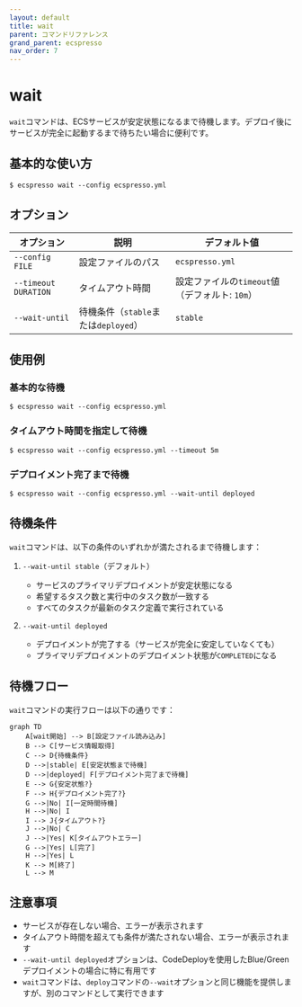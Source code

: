 ```yaml
---
layout: default
title: wait
parent: コマンドリファレンス
grand_parent: ecspresso
nav_order: 7
---
```


# wait

`wait`コマンドは、ECSサービスが安定状態になるまで待機します。デプロイ後にサービスが完全に起動するまで待ちたい場合に便利です。

## 基本的な使い方

```console
$ ecspresso wait --config ecspresso.yml
```

## オプション

| オプション | 説明 | デフォルト値 |
|------------|------|-------------|
| `--config FILE` | 設定ファイルのパス | `ecspresso.yml` |
| `--timeout DURATION` | タイムアウト時間 | 設定ファイルの`timeout`値（デフォルト: `10m`） |
| `--wait-until` | 待機条件（`stable`または`deployed`） | `stable` |

## 使用例

### 基本的な待機

```console
$ ecspresso wait --config ecspresso.yml
```

### タイムアウト時間を指定して待機

```console
$ ecspresso wait --config ecspresso.yml --timeout 5m
```

### デプロイメント完了まで待機

```console
$ ecspresso wait --config ecspresso.yml --wait-until deployed
```

## 待機条件

`wait`コマンドは、以下の条件のいずれかが満たされるまで待機します：

1. `--wait-until stable`（デフォルト）
   - サービスのプライマリデプロイメントが安定状態になる
   - 希望するタスク数と実行中のタスク数が一致する
   - すべてのタスクが最新のタスク定義で実行されている

2. `--wait-until deployed`
   - デプロイメントが完了する（サービスが完全に安定していなくても）
   - プライマリデプロイメントのデプロイメント状態が`COMPLETED`になる

## 待機フロー

`wait`コマンドの実行フローは以下の通りです：

```mermaid
graph TD
    A[wait開始] --> B[設定ファイル読み込み]
    B --> C[サービス情報取得]
    C --> D{待機条件}
    D -->|stable| E[安定状態まで待機]
    D -->|deployed| F[デプロイメント完了まで待機]
    E --> G{安定状態?}
    F --> H{デプロイメント完了?}
    G -->|No| I[一定時間待機]
    H -->|No| I
    I --> J{タイムアウト?}
    J -->|No| C
    J -->|Yes| K[タイムアウトエラー]
    G -->|Yes| L[完了]
    H -->|Yes| L
    K --> M[終了]
    L --> M
```

## 注意事項

- サービスが存在しない場合、エラーが表示されます
- タイムアウト時間を超えても条件が満たされない場合、エラーが表示されます
- `--wait-until deployed`オプションは、CodeDeployを使用したBlue/Greenデプロイメントの場合に特に有用です
- `wait`コマンドは、`deploy`コマンドの`--wait`オプションと同じ機能を提供しますが、別のコマンドとして実行できます
